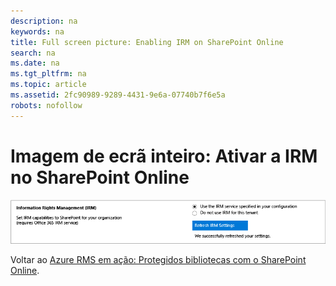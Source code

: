 ```yaml
---
description: na
keywords: na
title: Full screen picture: Enabling IRM on SharePoint Online
search: na
ms.date: na
ms.tgt_pltfrm: na
ms.topic: article
ms.assetid: 2fc90989-9289-4431-9e6a-07740b7f6e5a
robots: nofollow
---
```

# Imagem de ecr&#227; inteiro: Ativar a IRM no SharePoint Online
![](../Image/AzRMS_StoryboardSPO_1.png)

Voltar ao [Azure RMS em ação: Protegidos bibliotecas com o SharePoint Online](http://technet.microsoft.com/library/jj585026.aspx).

